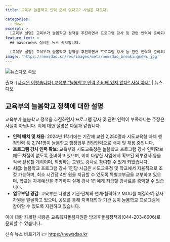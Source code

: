 ```yaml
---
title: 교육부 늘봄학교 인력 준비 없다고? 사실은 다르다.

categories:
  - News
excerpt: >
  [교육부 설명] 교육부가 늘봄학교 정책을 추진하면서 프로그램 강사 등 관련 인력이 준비되어 있지 않다는 것은…
feature_text: >
  ## navernews 실시간 뉴스 속보입니다.

  [교육부 설명] 교육부가 늘봄학교 정책을 추진하면서 프로그램 강사 등 관련 인력이 준비되어 있지 않다는 것은…
image: 'https://newsdao.kr/res/images/meta/newsdao_breakingnews.jpg'
---
```


![뉴스다오 속보](https://newsdao.kr/res/images/meta/newsdao_breakingnews.jpg)

<p>출처: <a href="https://newsdao.kr/3184" rel="dofollow">[사실은 이렇습니다] 교육부 “늘봄학교 인력 준비돼 있지 않다? 사실 아냐”</a> | 뉴스다오</p>

<h2 data-ke-size="size26">교육부의 늘봄학교 정책에 대한 설명</h2>
교육부가 늘봄학교 정책을 추진하면서 프로그램 강사 및 관련 인력이 부족하다는 주장은 사실이 아닙니다. 이에 대한 설명은 다음과 같습니다.

<ul>
  <li><b>인력 배치 및 채용</b>: 2024년 1학기에는 기간제 교원 2,250명과 시도교육청 자체 행정인력 등 2,741명이 늘봄학교 행정업무 전담인력으로 배치 및 채용 중입니다.</li>
  <li><b>프로그램 강사 인력 확보</b>: 교육부와 시도교육청은 늘봄학교 프로그램 강사 인력확보에도 차질이 없도록 준비하고 있으며, 이미 다양한 사업에서 확보된 외부강사 등을 적극 활용할 계획이며, 희망하는 교원도 강사로 참여할 수 있게 되었습니다.</li>
  <li><b>시급</b>: 늘봄학교 프로그램 강사 1인당 시급은 시도교육청 및 학교에서 자율적으로 조정 가능하며, 최소 시간당 4만 원을 지급할 수 있도록 특별교부금을 교부하고 있으며, 학교는 자체예산을 추가하여 실제 강사 1인에게 지급할 강사료를 증액할 수 있습니다.</li>
  <li><b>업무부담 경감</b>: 교육부는 다양한 기관·단체와 연계·협력하고 MOU를 체결하여 강사 자원을 발굴하고 있으며, 공모를 통해 지역대학과 기관 등이 늘봄학교 프로그램에 참여할 수 있도록 지원하고 있습니다.</li>
</ul>

이에 대한 자세한 내용은 교육복지돌봄지원관 방과후돌봄정책과(044-203-6606)로 문의할 수 있습니다. 

신속 뉴스 바로가기 👉 <a href="https://newsdao.kr" rel="dofollow">https://newsdao.kr</a>


